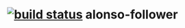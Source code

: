 [![build status](https://secure.travis-ci.org/noazark/alonso-follower.png)](http://travis-ci.org/noazark/alonso-follower)
alonso-follower
===============